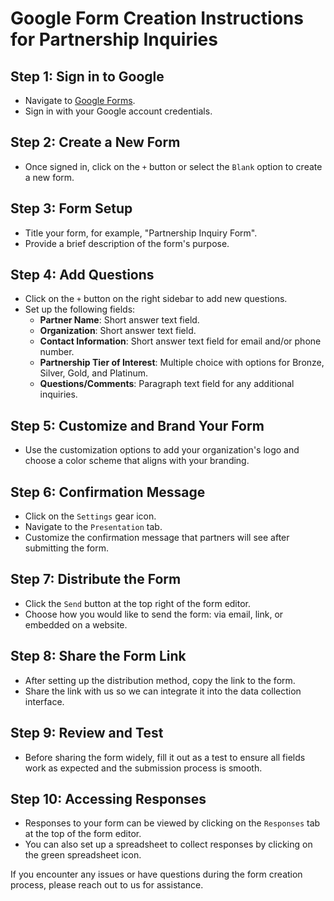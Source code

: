 # Google Form Creation Instructions for Partnership Inquiries

## Step 1: Sign in to Google
- Navigate to [Google Forms](https://forms.google.com).
- Sign in with your Google account credentials.

## Step 2: Create a New Form
- Once signed in, click on the `+` button or select the `Blank` option to create a new form.

## Step 3: Form Setup
- Title your form, for example, "Partnership Inquiry Form".
- Provide a brief description of the form's purpose.

## Step 4: Add Questions
- Click on the `+` button on the right sidebar to add new questions.
- Set up the following fields:
  - **Partner Name**: Short answer text field.
  - **Organization**: Short answer text field.
  - **Contact Information**: Short answer text field for email and/or phone number.
  - **Partnership Tier of Interest**: Multiple choice with options for Bronze, Silver, Gold, and Platinum.
  - **Questions/Comments**: Paragraph text field for any additional inquiries.

## Step 5: Customize and Brand Your Form
- Use the customization options to add your organization's logo and choose a color scheme that aligns with your branding.

## Step 6: Confirmation Message
- Click on the `Settings` gear icon.
- Navigate to the `Presentation` tab.
- Customize the confirmation message that partners will see after submitting the form.

## Step 7: Distribute the Form
- Click the `Send` button at the top right of the form editor.
- Choose how you would like to send the form: via email, link, or embedded on a website.

## Step 8: Share the Form Link
- After setting up the distribution method, copy the link to the form.
- Share the link with us so we can integrate it into the data collection interface.

## Step 9: Review and Test
- Before sharing the form widely, fill it out as a test to ensure all fields work as expected and the submission process is smooth.

## Step 10: Accessing Responses
- Responses to your form can be viewed by clicking on the `Responses` tab at the top of the form editor.
- You can also set up a spreadsheet to collect responses by clicking on the green spreadsheet icon.

If you encounter any issues or have questions during the form creation process, please reach out to us for assistance.
